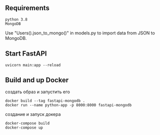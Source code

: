 ## Requirements

    python 3.8
    MongoDB
    
Use "Users().json_to_mongo()" in models.py to import data from JSON to MongoDB.
    
## Start FastAPI

    uvicorn main:app --reload
    
## Build and up Docker

создать образ и запустить его

    docker build --tag fastapi-mongodb .
    docker run --name python-app -p 8000:8000 fastapi-mongodb
    
создание и запуск докера

    docker-compose build
    docker-compose up
    